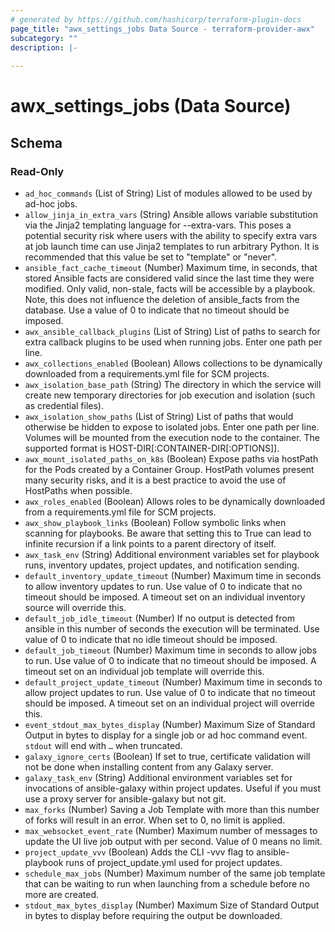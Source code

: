 ```yaml
---
# generated by https://github.com/hashicorp/terraform-plugin-docs
page_title: "awx_settings_jobs Data Source - terraform-provider-awx"
subcategory: ""
description: |-
  
---
```


# awx_settings_jobs (Data Source)





<!-- schema generated by tfplugindocs -->
## Schema

### Read-Only

- `ad_hoc_commands` (List of String) List of modules allowed to be used by ad-hoc jobs.
- `allow_jinja_in_extra_vars` (String) Ansible allows variable substitution via the Jinja2 templating language for --extra-vars. This poses a potential security risk where users with the ability to specify extra vars at job launch time can use Jinja2 templates to run arbitrary Python.  It is recommended that this value be set to "template" or "never".
- `ansible_fact_cache_timeout` (Number) Maximum time, in seconds, that stored Ansible facts are considered valid since the last time they were modified. Only valid, non-stale, facts will be accessible by a playbook. Note, this does not influence the deletion of ansible_facts from the database. Use a value of 0 to indicate that no timeout should be imposed.
- `awx_ansible_callback_plugins` (List of String) List of paths to search for extra callback plugins to be used when running jobs. Enter one path per line.
- `awx_collections_enabled` (Boolean) Allows collections to be dynamically downloaded from a requirements.yml file for SCM projects.
- `awx_isolation_base_path` (String) The directory in which the service will create new temporary directories for job execution and isolation (such as credential files).
- `awx_isolation_show_paths` (List of String) List of paths that would otherwise be hidden to expose to isolated jobs. Enter one path per line. Volumes will be mounted from the execution node to the container. The supported format is HOST-DIR[:CONTAINER-DIR[:OPTIONS]].
- `awx_mount_isolated_paths_on_k8s` (Boolean) Expose paths via hostPath for the Pods created by a Container Group. HostPath volumes present many security risks, and it is a best practice to avoid the use of HostPaths when possible.
- `awx_roles_enabled` (Boolean) Allows roles to be dynamically downloaded from a requirements.yml file for SCM projects.
- `awx_show_playbook_links` (Boolean) Follow symbolic links when scanning for playbooks. Be aware that setting this to True can lead to infinite recursion if a link points to a parent directory of itself.
- `awx_task_env` (String) Additional environment variables set for playbook runs, inventory updates, project updates, and notification sending.
- `default_inventory_update_timeout` (Number) Maximum time in seconds to allow inventory updates to run. Use value of 0 to indicate that no timeout should be imposed. A timeout set on an individual inventory source will override this.
- `default_job_idle_timeout` (Number) If no output is detected from ansible in this number of seconds the execution will be terminated. Use value of 0 to indicate that no idle timeout should be imposed.
- `default_job_timeout` (Number) Maximum time in seconds to allow jobs to run. Use value of 0 to indicate that no timeout should be imposed. A timeout set on an individual job template will override this.
- `default_project_update_timeout` (Number) Maximum time in seconds to allow project updates to run. Use value of 0 to indicate that no timeout should be imposed. A timeout set on an individual project will override this.
- `event_stdout_max_bytes_display` (Number) Maximum Size of Standard Output in bytes to display for a single job or ad hoc command event. `stdout` will end with `…` when truncated.
- `galaxy_ignore_certs` (Boolean) If set to true, certificate validation will not be done when installing content from any Galaxy server.
- `galaxy_task_env` (String) Additional environment variables set for invocations of ansible-galaxy within project updates. Useful if you must use a proxy server for ansible-galaxy but not git.
- `max_forks` (Number) Saving a Job Template with more than this number of forks will result in an error. When set to 0, no limit is applied.
- `max_websocket_event_rate` (Number) Maximum number of messages to update the UI live job output with per second. Value of 0 means no limit.
- `project_update_vvv` (Boolean) Adds the CLI -vvv flag to ansible-playbook runs of project_update.yml used for project updates.
- `schedule_max_jobs` (Number) Maximum number of the same job template that can be waiting to run when launching from a schedule before no more are created.
- `stdout_max_bytes_display` (Number) Maximum Size of Standard Output in bytes to display before requiring the output be downloaded.
